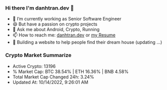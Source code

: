 ### Hi there I'm danhtran.dev 👋

- 🔭 I’m currently working as Senior Software Engineer
- 😄 But have a passion on crypto projects
- 💬 Ask me about Android, Crypto, Running 
- 📫 How to reach me: <a href="https://danhtran.dev" target="_blank">danhtran.dev</a> or <a href="Developer-Resume.pdf" target="_blank">my Resume</a>
- 🌱 Building a website to help people find their dream house (updating ...)

### Crypto Market Summarize
- Active Crypto: 13196
- % Market Cap: BTC 38.54% | ETH 16.36% | BNB 4.58%
- Total Market Cap Changed 24h: 3.24%
- Updated At: 10/14/2022, 9:26:01 AM

